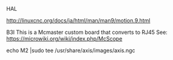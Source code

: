 HAL

http://linuxcnc.org/docs/ja/html/man/man9/motion.9.html


B3I
This is a Mcmaster custom board that converts to RJ45
See: https://microwiki.org/wiki/index.php/McScope

echo M2 |sudo tee /usr/share/axis/images/axis.ngc


